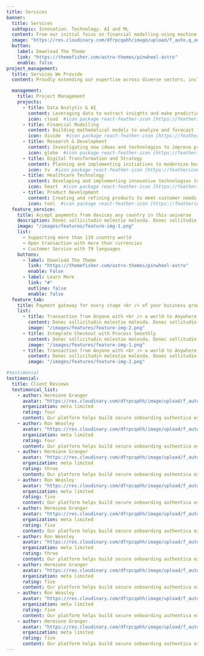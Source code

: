 ```yaml
---
title: Services
banner:
  title: Services
  subtopic: Innovation. Technology. AI and ML
  content: From our initial focus on financial modelling using machine learning, we strategically expand into healthcare and beyond. Our goal is to revolutionize every sector, delivering bespoke services grounded in rigorous research and technological acumen, envisioning a future where data science catalyses positive global change 
  image: "https://res.cloudinary.com/dfrpcqahh/image/upload/f_auto,q_auto/v1/mythoquantum/databanner2"
  button:
    label: Download The Theme
    link: "https://themefisher.com/astro-themes/pinwheel-astro"
    enable: false
project_management:
  title: Services We Provide
  content: Proudly extending our expertise across diverse sectors, including financial markets, retail, manufacturing, supply chain & logistics, and healthcare systems, we seamlessly integrate data science to unravel hidden patterns, optimize processes, and pave the way for advancements.

  management:
    title: Project Management
    projects:
      - title: Data Analytic & AI
        content: Leveraging data to extract insights and make predictions through artificial intelligence techniques.
        icon: cloud  #icon package react-feather-icon [https://feathericons.com/]
      - title: Financial Modelling
        content: Building mathematical models to analyze and forecast financial performance and outcomes.
        icon: divide  #icon package react-feather-icon [https://feathericons.com/]
      - title: Research & Development
        content: Investigating new ideas and technologies to improve products, processes, or services.
        icon: globe  #icon package react-feather-icon [https://feathericons.com/]
      - title: Digital Transformation and Strategy
        content: Planning and implementing initiatives to modernize business operations and processes using digital technologies.
        icon: tv  #icon package react-feather-icon [https://feathericons.com/]
      - title: Healthcare Technology
        content: Developing and implementing innovative technologies to improve healthcare delivery, patient outcomes, and efficiency.
        icon: heart  #icon package react-feather-icon [https://feathericons.com/]
      - title: Product Development
        content: Creating and refining products to meet customer needs and market demands through iterative design and testing processes.
        icon: tool  #icon package react-feather-icon [https://feathericons.com/]
  feature_service:
    title: Accept payments from devices any country in this universe
    description: Donec sollicitudin molestie malesda. Donec sollitudin molestie malesuada. Mauris pellentesque nec, egestas non nisi. Cras ultricies ligula sed
    image: "/images/features/feature-img-1.png"
    list:
      - Supporting more than 119 country world
      - Open transaction with more than currencies
      - Customer Service with 79 languages
    buttons:
      - label: Download The Theme
        link: "https://themefisher.com/astro-themes/pinwheel-astro"
        enable: False
      - label: Learn More
        link: "#"
        outline: false
        enable: false
  feature_tab:
    title: Payment gateway for every stage <br /> of your business growth
    list:
      - title: Transaction from Anyone with <br /> a world to Anywhere
        content: Donec sollicitudin molestie malesda. Donec sollitudin molestie malesuada. Mauris pellentesque nec, egestas non nisi. Cras ultricies ligula sed
        image: "/images/features/feature-img-2.png"
      - title: Integrate Checkout with Process Smoothly
        content: Donec sollicitudin molestie malesda. Donec sollitudin molestie malesuada. Mauris pellentesque nec, egestas non nisi. Cras ultricies ligula sed
        image: "/images/features/feature-img-1.png"
      - title: Transaction from Anyone with <br /> a world to Anywhere
        content: Donec sollicitudin molestie malesda. Donec sollitudin molestie malesuada. Mauris pellentesque nec, egestas non nisi. Cras ultricies ligula sed
        image: "/images/features/feature-img-2.png"

#testimonial
testimonial:
  title: Client Reviews
  testimonial_list:
    - author: Hermione Granger
      avatar: "https://res.cloudinary.com/dfrpcqahh/image/upload/f_auto,q_auto/v1/mythoquantum/femaleavatar"
      organization: meta limited
      rating: four
      content: Our platform helps build secure onboarding authentica experiences & engage your users. We build .
    - author: Ron Weasley
      avatar: "https://res.cloudinary.com/dfrpcqahh/image/upload/f_auto,q_auto/v1/mythoquantum/maleavatar"
      organization: meta limited
      rating: four
      content: Our platform helps build secure onboarding authentica experiences & engage your users. We build .
    - author: Hermione Granger
      avatar: "https://res.cloudinary.com/dfrpcqahh/image/upload/f_auto,q_auto/v1/mythoquantum/femaleavatar"
      organization: meta limited
      rating: three
      content: Our platform helps build secure onboarding authentica experiences & engage your users. We build .
    - author: Ron Weasley
      avatar: "https://res.cloudinary.com/dfrpcqahh/image/upload/f_auto,q_auto/v1/mythoquantum/maleavatar"
      organization: meta limited
      rating: five
      content: Our platform helps build secure onboarding authentica experiences & engage your users. We build .
    - author: Hermione Granger
      avatar: "https://res.cloudinary.com/dfrpcqahh/image/upload/f_auto,q_auto/v1/mythoquantum/femaleavatar"
      organization: meta limited
      rating: five
      content: Our platform helps build secure onboarding authentica experiences & engage your users. We build .
    - author: Ron Weasley
      avatar: "https://res.cloudinary.com/dfrpcqahh/image/upload/f_auto,q_auto/v1/mythoquantum/maleavatar"
      organization: meta limited
      rating: three
      content: Our platform helps build secure onboarding authentica experiences & engage your users. We build .
    - author: Hermione Granger
      avatar: "https://res.cloudinary.com/dfrpcqahh/image/upload/f_auto,q_auto/v1/mythoquantum/femaleavatar"
      organization: meta limited
      rating: five
      content: Our platform helps build secure onboarding authentica experiences & engage your users. We build .
    - author: Ron Weasley
      avatar: "https://res.cloudinary.com/dfrpcqahh/image/upload/f_auto,q_auto/v1/mythoquantum/maleavatar"
      organization: meta limited
      rating: five
      content: Our platform helps build secure onboarding authentica experiences & engage your users. We build .
    - author: Hermione Granger
      avatar: "https://res.cloudinary.com/dfrpcqahh/image/upload/f_auto,q_auto/v1/mythoquantum/femaleavatar"
      organization: meta limited
      rating: five
      content: Our platform helps build secure onboarding authentica experiences & engage your users. We build .
---
```


